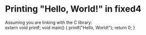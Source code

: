 # Printing "Hello, World!" in fixed4
Assuming you are linking with the C library:<br>
extern void printf;
void main() {
  printf("Hello, World!");
  return 0;
}
